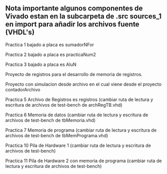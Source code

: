 ## Nota importante algunos componentes de Vivado estan en la subcarpeta de .src sources\_1 en import para añadir los archivos fuente (VHDL's) ##

Practica 1 bajado a placa es sumadorNFor

Practica 2 bajado a placa es practicaNum2

Practica 3 bajado a placa es AluN

Proyecto de registros para el desarrollo de memoria de registros.

Proyecto con simulacion desde archivo en el cual viene desde el proyecto contadorArchivo

Practica 5 Archivo de Registros es registros (cambiar ruta de lectura y escritura de archivos de test-bench de archRegTB.vhd)

Practica 6 Memoria de datos (cambiar ruta de lectura y escritura de archivos de test-bench de tbMemoria.vhd)

Practica 7 Memoria de programa (cambiar ruta de lectura y escritura de archivos de test-bench de tbMemPrograma.vhd)

Practica 10 Pila de Hardware 1 (cambiar ruta de lectura y escritura de archivos de test-bench)

Practica 11 Pila de Hardware 2 con memoria de programa (cambiar ruta de lectura y escritura de archivos de test-bench)
